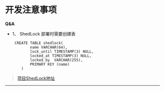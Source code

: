# **开发注意事项**
**Q&A**  
* 1、  ShedLock 部署时需要创建表

  ```
   CREATE TABLE shedlock(
          name VARCHAR(64), 
          lock_until TIMESTAMP(3) NULL, 
          locked_at TIMESTAMP(3) NULL, 
          locked_by  VARCHAR(255), 
          PRIMARY KEY (name)
      ) 
    ```


> [项目ShedLock地址](https://github.com/lukas-krecan/ShedLock)

---
